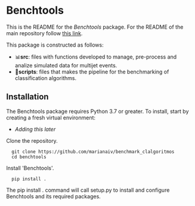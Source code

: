 # Benchtools

This is the README for the *Benchtools* package. For the README of the main repository follow [this link](https://github.com/marianaiv/benchmark_clalgoritmos/blob/main/README.md).

This package is constructed as follows:

- :bar_chart:**src**: files with functions developed to manage, pre-process and analize simulated data for multijet events.
- :small_orange_diamond:**scripts**: files that makes the pipeline for the benchmarking of classification algorithms.

## Installation

The Benchtools package requires Python 3.7 or greater. To install, start by creating a fresh virtual environment:

- *Adding this later*

Clone the repository.

      git clone https://github.com/marianaiv/benchmark_clalgoritmos
      cd benchtools
      
Install 'Benchtools'.

      pip install .

The pip install . command will call setup.py to install and configure Benchtools and its required packages.
